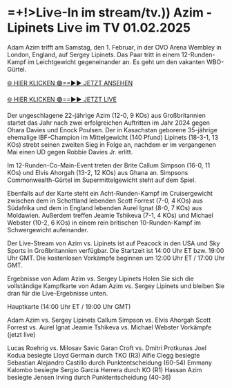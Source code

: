# =+!>Liv𝚎-In im str𝚎am/tv.)) Azim - Lipinets Liv𝚎 im TV 01.02.2025 #

Adam Azim trifft am Samstag, den 1. Februar, in der OVO Arena Wembley in London, England, auf Sergey Lipinets. Das Paar tritt in einem 12-Runden-Kampf im Leichtgewicht gegeneinander an. Es geht um den vakanten WBO-Gürtel.

[🌐 HIER KLICKEN 🟢==►► JETZT ANSEHEN](https://t.co/7K8xmgH3AC)

[🌐 HIER KLICKEN 🟢==►► JETZT LIVE](https://t.co/7K8xmgH3AC)

Der ungeschlagene 22-jährige Azim (12-0, 9 KOs) aus Großbritannien startet das Jahr nach zwei erfolgreichen Auftritten im Jahr 2024 gegen Ohara Davies und Enock Poulsen. Der in Kasachstan geborene 35-jährige ehemalige IBF-Champion im Mittelgewicht (140 Pfund) Lipinets (18-3-1, 13 KOs) strebt seinen zweiten Sieg in Folge an, nachdem er im vergangenen Mai einen UD gegen Robbie Davies Jr. erlitt.

Im 12-Runden-Co-Main-Event treten der Brite Callum Simpson (16-0, 11 KOs) und Elvis Ahorgah (13-2, 12 KOs) aus Ghana an. Simpsons Commonwealth-Gürtel im Supermittelgewicht steht auf dem Spiel.

Ebenfalls auf der Karte steht ein Acht-Runden-Kampf im Cruisergewicht zwischen dem in Schottland lebenden Scott Forrest (7-0, 4 KOs) aus Südafrika und dem in England lebenden Aurel Ignat (8-0, 7 KOs) aus Moldawien. Außerdem treffen Jeamie Tshikeva (7-1, 4 KOs) und Michael Webster (10-2, 6 KOs) in einem rein britischen 10-Runden-Kampf im Schwergewicht aufeinander.

Der Live-Stream von Azim vs. Lipinets ist auf Peacock in den USA und Sky Sports in Großbritannien verfügbar. Die Startzeit ist 14:00 Uhr ET bzw. 19:00 Uhr GMT. Die kostenlosen Vorkämpfe beginnen um 12:00 Uhr ET / 17:00 Uhr GMT.

Ergebnisse von Adam Azim vs. Sergey Lipinets
Holen Sie sich die vollständige Kampfkarte von Adam Azim vs. Sergey Lipinets und bleiben Sie dran für die Live-Ergebnisse unten.

Hauptkarte (14:00 Uhr ET / 19:00 Uhr GMT)

Adam Azim vs. Sergey Lipinets
Callum Simpson vs. Elvis Ahorgah
Scott Forrest vs. Aurel Ignat
Jeamie Tshikeva vs. Michael Webster
Vorkämpfe (jetzt live)

Lucas Roehrig vs. Milosav Savic
Garan Croft vs. Dmitri Protkunas
Joel Kodua besiegte Lloyd Germain durch TKO (R3)
Alfie Clegg besiegte Sebastian Alejandro Castillo durch Punktentscheidung (60-54)
Emmany Kalombo besiegte Sergio Garcia Herrera durch KO (R1)
Hassan Azim besiegte Jensen Irving durch Punktentscheidung (40-36)
